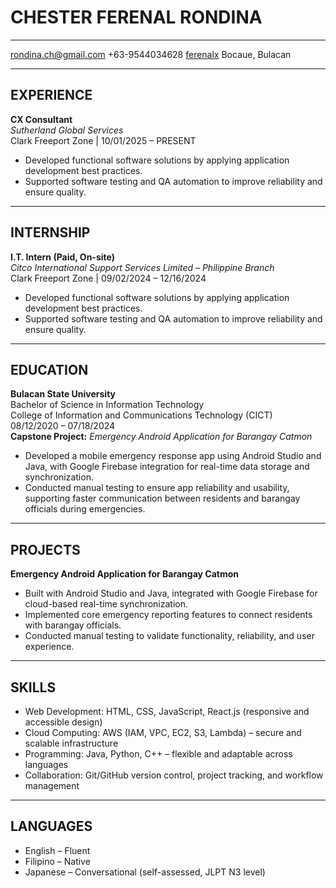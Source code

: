# CHESTER FERENAL RONDINA
---
rondina.ch@gmail.com
+63-9544034628
[ferenalx](https://github.com/ferenalx)
Bocaue, Bulacan

---
## EXPERIENCE
**CX Consultant**  
*Sutherland Global Services*  
Clark Freeport Zone | 10/01/2025 – PRESENT  
- Developed functional software solutions by applying application development best practices.  
- Supported software testing and QA automation to improve reliability and ensure quality.  
---
## INTERNSHIP
**I.T. Intern (Paid, On-site)**  
*Citco International Support Services Limited – Philippine Branch*  
Clark Freeport Zone | 09/02/2024 – 12/16/2024  
- Developed functional software solutions by applying application development best practices.  
- Supported software testing and QA automation to improve reliability and ensure quality.  
---
## EDUCATION
**Bulacan State University**  
Bachelor of Science in Information Technology  
College of Information and Communications Technology (CICT)  
08/12/2020 – 07/18/2024  
**Capstone Project:** *Emergency Android Application for Barangay Catmon*  
- Developed a mobile emergency response app using Android Studio and Java, with Google Firebase integration for real-time data storage and synchronization.  
- Conducted manual testing to ensure app reliability and usability, supporting faster communication between residents and barangay officials during emergencies.  
---
## PROJECTS
**Emergency Android Application for Barangay Catmon**  
- Built with Android Studio and Java, integrated with Google Firebase for cloud-based real-time synchronization.  
- Implemented core emergency reporting features to connect residents with barangay officials.  
- Conducted manual testing to validate functionality, reliability, and user experience.  
---
## SKILLS
- Web Development: HTML, CSS, JavaScript, React.js (responsive and accessible design)  
- Cloud Computing: AWS (IAM, VPC, EC2, S3, Lambda) – secure and scalable infrastructure  
- Programming: Java, Python, C++ – flexible and adaptable across languages  
- Collaboration: Git/GitHub version control, project tracking, and workflow management  
---
## LANGUAGES

- English – Fluent  
- Filipino – Native  
- Japanese – Conversational (self-assessed, JLPT N3 level)  
